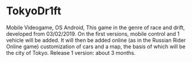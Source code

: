 # TokyoDr1ft
Mobile Videogame, OS Android, This game in the genre of race and drift, developed from 03/02/2019. On the first versions, mobile control and 1 vehicle will be added. It will then be added online (as in the Russian Rider Online game) customization of cars and a map, the basis of which will be the city of Tokyo. Release 1 version: about 3 months.

